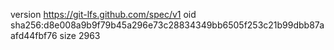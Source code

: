 version https://git-lfs.github.com/spec/v1
oid sha256:d8e008a9b9f79b45a296e73c28834349bb6505f253c21b99dbb87aafd44fbf76
size 2963
